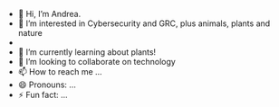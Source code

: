 - 👋 Hi, I’m Andrea.
- 👀 I’m interested in Cybersecurity and GRC, plus animals, plants and nature
-  
- 🌱 I’m currently learning about plants!
- 💞️ I’m looking to collaborate on technology 
- 📫 How to reach me ...
- 😄 Pronouns: ...
- ⚡ Fun fact: ...

<!---
akim-csnp/akim-csnp is a ✨ special ✨ repository because its `README.md` (this file) appears on your GitHub profile.
You can click the Preview link to take a look at your changes.
--->
